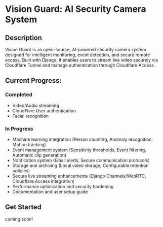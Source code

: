 # Vision Guard: AI Security Camera System

## Description

Vision Guard is an open-source, AI-powered security camera system designed for intelligent monitoring, event detection, and secure remote access. Built with Django, it enables users to stream live video securely via Cloudflare Tunnel and manage authentication through Cloudflare Access.

## Current Progress:

### Completed

- Video/Audio streaming
- CloudFlare User authentication
- Facial recognition

### In Progress

- Machine learning integration (Person counting, Anomaly recognition, Motion tracking)
- Event management system (Sensitivity thresholds, Event filtering, Automatic clip generation)
- Notification system (Email alerts, Secure communication protocols)
- Storage and archiving (Local video storage, Configurable retention policies)
- Secure live streaming enhancements (Django Channels/WebRTC, Cloudflare Access integration)
- Performance optimization and security hardening
- Documentation and user setup guide

## Get Started

coming soon!